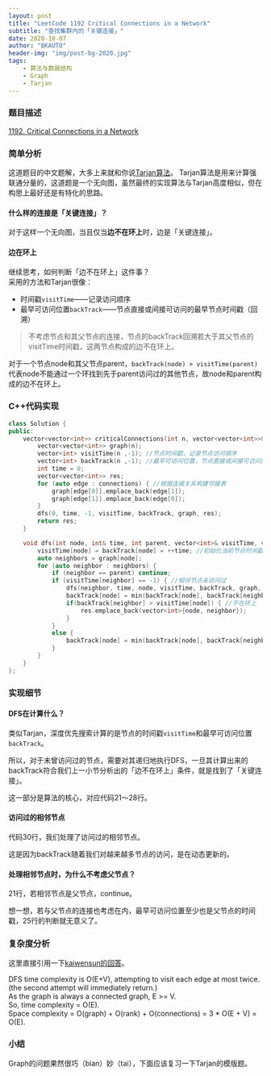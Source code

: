 ```yaml
---
layout: post
title: "LeetCode 1192 Critical Connections in a Network"
subtitle: "查找集群内的「关键连接」"
date: 2020-10-07
author: "BKAUTO"
header-img: "img/post-bg-2020.jpg"
tags:
    - 算法与数据结构
    - Graph
    - Tarjan
---
```


### 题目描述
[1192. Critical Connections in a Network](https://leetcode-cn.com/problems/critical-connections-in-a-network/)

### 简单分析
这道题目的中文题解，大多上来就和你说[Tarjan算法](http://keyblog.cn/article-72.html)。
Tarjan算法是用来计算强联通分量的，这道题是一个无向图，虽然最终的实现算法与Tarjan高度相似，但在构思上最好还是有特化的思路。

#### 什么样的连接是「关键连接」？
对于这样一个无向图，当且仅当**边不在环上**时，边是「关键连接」。  

#### 边在环上
继续思考，如何判断「边不在环上」这件事？  
采用的方法和Tarjan很像：  
- 时间戳`visitTime`——记录访问顺序
- 最早可访问位置`backTrack`——节点直接或间接可访问的最早节点时间戳（回溯）  

> 不考虑节点和其父节点的连接，节点的backTrack回溯若大于其父节点的visitTime时间戳，这两节点构成的边不在环上。  

对于一个节点node和其父节点parent，`backTrack(node) > visitTime(parent)`代表node不能通过一个环找到先于parent访问过的其他节点，故node和parent构成的边不在环上。  

### C++代码实现

```c++
class Solution {
public:
    vector<vector<int>> criticalConnections(int n, vector<vector<int>>& connections) {
        vector<vector<int>> graph(n);
        vector<int> visitTime(n ,-1); //节点时间戳，记录节点访问顺序
        vector<int> backTrack(n ,-1); //最早可访问位置，节点直接或间接可访问的最早节点时间戳
        int time = 0;
        vector<vector<int>> res;
        for (auto edge : connections) { //根据连接关系构建邻接表
            graph[edge[0]].emplace_back(edge[1]);
            graph[edge[1]].emplace_back(edge[0]);
        }
        dfs(0, time, -1, visitTime, backTrack, graph, res);
        return res;
    }

    void dfs(int node, int& time, int parent, vector<int>& visitTime, vector<int>& backTrack, vector<vector<int>>& graph, vector<vector<int>>& res) {
        visitTime[node] = backTrack[node] = ++time; //初始化当前节点时间戳及最早可访问位置
        auto neighbors = graph[node];
        for (auto neighbor : neighbors) {
            if (neighbor == parent) continue;
            if (visitTime[neighbor] == -1) { //相邻节点未访问过
                dfs(neighbor, time, node, visitTime, backTrack, graph, res);
                backTrack[node] = min(backTrack[node], backTrack[neighbor]);
                if(backTrack[neighbor] > visitTime[node]) { //不在环上
                    res.emplace_back(vector<int>{node, neighbor});
                }
            }
            else {
                backTrack[node] = min(backTrack[node], backTrack[neighbor]);
            }
        }
    }
};
```

### 实现细节
#### DFS在计算什么？
类似Tarjan，深度优先搜索计算的是节点的时间戳`visitTime`和最早可访问位置`backTrack`。
    
所以，对于未曾访问过的节点，需要对其递归地执行DFS，一旦其计算出来的backTrack符合我们上一小节分析出的「边不在环上」条件，就是找到了「关键连接」。  
   
这一部分是算法的核心，对应代码21～28行。  

#### 访问过的相邻节点
代码30行，我们处理了访问过的相邻节点。  
    
这是因为backTrack随着我们对越来越多节点的访问，是在动态更新的。

#### 处理相邻节点时，为什么不考虑父节点？
21行，若相邻节点是父节点，continue。  
   
想一想，若与父节点的连接也考虑在内，最早可访问位置至少也是父节点的时间戳，25行的判断就无意义了。

### 复杂度分析
这里直接引用一下[kaiwensun的回答](https://leetcode.com/problems/critical-connections-in-a-network/discuss/382638/No-TarjanDFS-detailed-explanation-O)。
> 
DFS time complexity is O(E+V), attempting to visit each edge at most twice. (the second attempt will immediately return.)  
As the graph is always a connected graph, E >= V.  
So, time complexity = O(E).  
Space complexity = O(graph) + O(rank) + O(connections) = 3 * O(E + V) = O(E).

### 小结
Graph的问题果然很巧（bian）妙（tai），下面应该复习一下Tarjan的模版题。
